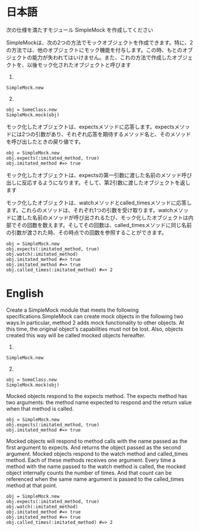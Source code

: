 # 日本語

次の仕様を満たすモジュール SimpleMock を作成してください

SimpleMockは、次の2つの方法でモックオブジェクトを作成できます。特に、2の方法では、他のオブジェクトにモック機能を付与します。この時、もとのオブジェクトの能力が失われてはいけません。また、これの方法で作成したオブジェクトを、以後モック化されたオブジェクトと呼びます

1.

```
SimpleMock.new
```

2.

```
obj = SomeClass.new
SimpleMock.mock(obj)
```

モック化したオブジェクトは、expectsメソッドに応答します。expectsメソッドには2つの引数があり、それぞれ応答を期待するメソッド名と、そのメソッドを呼び出したときの戻り値です。

```
obj = SimpleMock.new
obj.expects(:imitated_method, true)
obj.imitated_method #=> true
```

モック化したオブジェクトは、expectsの第一引数に渡した名前のメソッド呼び出しに反応するようになります。そして、第2引数に渡したオブジェクトを返します

モック化したオブジェクトは、watchメソッドとcalled_timesメソッドに応答します。これらのメソッドは、それぞれ1つの引数を受け取ります。watchメソッドに渡した名前のメソッドが呼び出されるたび、モック化したオブジェクトは内部でその回数を数えます。そしてその回数は、called_timesメソッドに同じ名前の引数が渡された時、その時点での回数を参照することができます。

```
obj = SimpleMock.new
obj.expects(:imitated_method, true)
obj.watch(:imitated_method)
obj.imitated_method #=> true
obj.imitated_method #=> true
obj.called_times(:imitated_method) #=> 2
```

# English

Create a SimpleMock module that meets the following specifications.SimpleMock can create mock objects in the following two ways.In particular, method 2 adds mock functionality to other objects. At this time, the original object's capabilities must not be lost. Also, objects created this way will be called mocked objects hereafter.

1.

```
SimpleMock.new
```

2.
```
obj = SomeClass.new
SimpleMock.mock(obj)
```

Mocked objects respond to the expects method. The expects method has two arguments: the method name expected to respond and the return value when that method is called.

```
obj = SimpleMock.new
obj.expects(:imitated_method, true)
obj.imitated_method #=> true
```

Mocked objects will respond to method calls with the name passed as the first argument to expects. And returns the object passed as the second argument. Mocked objects respond to the watch method and called_times method. Each of these methods receives one argument. Every time a method with the name passed to the watch method is called, the mocked object internally counts the number of times. And that count can be referenced when the same name argument is passed to the called_times method at that point.

```
obj = SimpleMock.new
obj.expects(:imitated_method, true)
obj.watch(:imitated_method)
obj.imitated_method #=> true
obj.imitated_method #=> true
obj.called_times(:imitated_method) #=> 2
```
